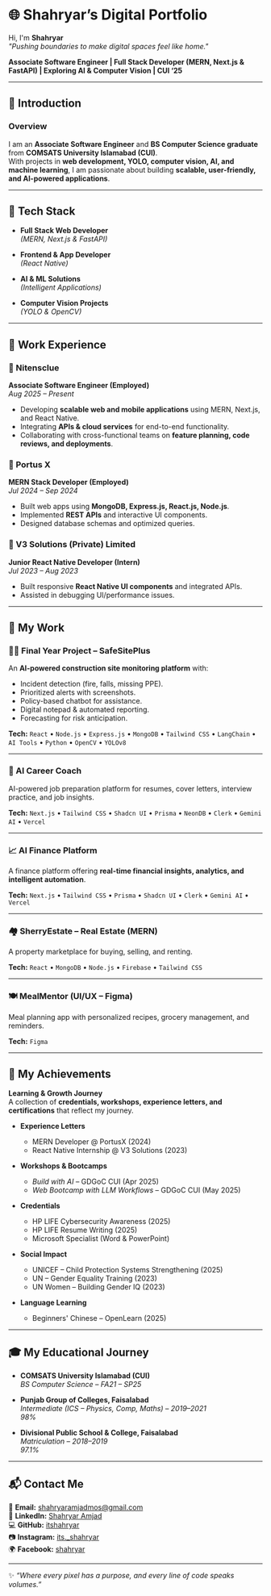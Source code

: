 # 🌐 Shahryar’s Digital Portfolio  

Hi, I'm **Shahryar**  
*"Pushing boundaries to make digital spaces feel like home."*  

**Associate Software Engineer | Full Stack Developer (MERN, Next.js & FastAPI) | Exploring AI & Computer Vision | CUI ‘25**

---

## 📖 Introduction  

### Overview  
I am an **Associate Software Engineer** and **BS Computer Science graduate** from **COMSATS University Islamabad (CUI)**.  
With projects in **web development, YOLO, computer vision, AI, and machine learning**, I am passionate about building **scalable, user-friendly, and AI-powered applications**.  

---

## 🔧 Tech Stack  

- **Full Stack Web Developer**  
  *(MERN, Next.js & FastAPI)*  

- **Frontend & App Developer**  
  *(React Native)*  

- **AI & ML Solutions**  
  *(Intelligent Applications)*  

- **Computer Vision Projects**  
  *(YOLO & OpenCV)*  

---

## 💼 Work Experience  

### 🏢 Nitensclue  
**Associate Software Engineer (Employed)**  
*Aug 2025 – Present*  
- Developing **scalable web and mobile applications** using MERN, Next.js, and React Native.  
- Integrating **APIs & cloud services** for end-to-end functionality.  
- Collaborating with cross-functional teams on **feature planning, code reviews, and deployments**.  

### 🚀 Portus X  
**MERN Stack Developer (Employed)**  
*Jul 2024 – Sep 2024*  
- Built web apps using **MongoDB, Express.js, React.js, Node.js**.  
- Implemented **REST APIs** and interactive UI components.  
- Designed database schemas and optimized queries.  

### 📱 V3 Solutions (Private) Limited  
**Junior React Native Developer (Intern)**  
*Jul 2023 – Aug 2023*  
- Built responsive **React Native UI components** and integrated APIs.  
- Assisted in debugging UI/performance issues.  

---

## 📂 My Work  

### 👷‍♂️ Final Year Project – **SafeSitePlus**  
An **AI-powered construction site monitoring platform** with:  
- Incident detection (fire, falls, missing PPE).  
- Prioritized alerts with screenshots.  
- Policy-based chatbot for assistance.  
- Digital notepad & automated reporting.  
- Forecasting for risk anticipation.  

**Tech:** `React` • `Node.js` • `Express.js` • `MongoDB` • `Tailwind CSS` • `LangChain` • `AI Tools` • `Python` • `OpenCV` • `YOLOv8`  

---

### 🚀 AI Career Coach  
AI-powered job preparation platform for resumes, cover letters, interview practice, and job insights.  

**Tech:** `Next.js` • `Tailwind CSS` • `Shadcn UI` • `Prisma` • `NeonDB` • `Clerk` • `Gemini AI` • `Vercel`  

---

### 📈 AI Finance Platform  
A finance platform offering **real-time financial insights, analytics, and intelligent automation**.  

**Tech:** `Next.js` • `Tailwind CSS` • `Prisma` • `Shadcn UI` • `Clerk` • `Gemini AI` • `Vercel`  

---

### 🏘️ SherryEstate – Real Estate (MERN)  
A property marketplace for buying, selling, and renting.  

**Tech:** `React` • `MongoDB` • `Node.js` • `Firebase` • `Tailwind CSS`  

---

### 🍽️ MealMentor (UI/UX – Figma)  
Meal planning app with personalized recipes, grocery management, and reminders.  

**Tech:** `Figma`  

---

## 🏅 My Achievements  

**Learning & Growth Journey**  
A collection of **credentials, workshops, experience letters, and certifications** that reflect my journey.  

- **Experience Letters**  
  - MERN Developer @ PortusX (2024)  
  - React Native Internship @ V3 Solutions (2023)  

- **Workshops & Bootcamps**  
  - *Build with AI* – GDGoC CUI (Apr 2025)  
  - *Web Bootcamp with LLM Workflows* – GDGoC CUI (May 2025)  

- **Credentials**  
  - HP LIFE Cybersecurity Awareness (2025)  
  - HP LIFE Resume Writing (2025)  
  - Microsoft Specialist (Word & PowerPoint)  

- **Social Impact**  
  - UNICEF – Child Protection Systems Strengthening (2025)  
  - UN – Gender Equality Training (2023)  
  - UN Women – Building Gender IQ (2023)  

- **Language Learning**  
  - Beginners' Chinese – OpenLearn (2025)  

---

## 🎓 My Educational Journey  

- **COMSATS University Islamabad (CUI)**  
  *BS Computer Science – FA21 – SP25*  

- **Punjab Group of Colleges, Faisalabad**  
  *Intermediate (ICS – Physics, Comp, Maths) – 2019–2021*  
  *98%*  

- **Divisional Public School & College, Faisalabad**  
  *Matriculation – 2018–2019*  
  *97.1%*  

---

## 📬 Contact Me  

📧 **Email:** shahryaramjadmos@gmail.com  
🔗 **LinkedIn:** [Shahryar Amjad](https://www.linkedin.com/in/muhammad-shahryar-amjad-2481542b8/)  
💻 **GitHub:** [itshahryar](https://github.com/itshahryar)  
📷 **Instagram:** [its._shahryar](https://www.instagram.com/its._shahryar)  
🌍 **Facebook:** [shahryar](https://www.facebook.com/share/1Ao4ESuB99/)  

---

✨ *“Where every pixel has a purpose, and every line of code speaks volumes.”*  
